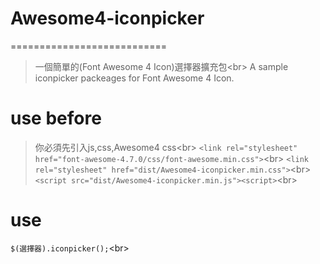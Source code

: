 # Awesome4-iconpicker
===========================
>一個簡單的(Font Awesome 4 Icon)選擇器擴充包\<br>
A sample iconpicker packeages for Font Awesome 4 Icon.
# use before
>你必須先引入js,css,Awesome4 css\<br>
`<link rel="stylesheet" href="font-awesome-4.7.0/css/font-awesome.min.css">`\<br>
`<link rel="stylesheet" href="dist/Awesome4-iconpicker.min.css">`\<br>
`<script src="dist/Awesome4-iconpicker.min.js"><script>`\<br>
# use
`$(選擇器).iconpicker();`\<br>


